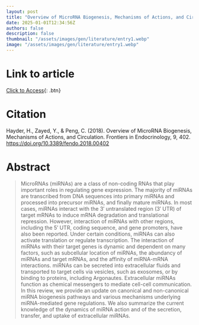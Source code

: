 ```yaml
---
layout: post
title: "Overview of MicroRNA Biogenesis, Mechanisms of Actions, and Circulation"
date: 2025-01-01T12:34:56Z
authors: false
description: false
thumbnail: "/assets/images/gen/literature/entry1.webp"
image: "/assets/images/gen/literature/entry1.webp"
---
```

# Link to article
[Click to Access](https://doi.org/10.3389/fendo.2018.00402 ){: .btn}

# Citation
Hayder, H., Zayed, Y., & Peng, C. (2018). Overview of MicroRNA Biogenesis, Mechanisms of Actions, and Circulation. Frontiers in Endocrinology, 9, 402. https://doi.org/10.3389/fendo.2018.00402 

# Abstract
 > MicroRNAs (miRNAs) are a class of non-coding RNAs that play important roles in regulating gene expression. The majority of miRNAs are transcribed from DNA sequences into primary miRNAs and processed into precursor miRNAs, and finally mature miRNAs. In most cases, miRNAs interact with the 3′ untranslated region (3′ UTR) of target mRNAs to induce mRNA degradation and translational repression. However, interaction of miRNAs with other regions, including the 5′ UTR, coding sequence, and gene promoters, have also been reported. Under certain conditions, miRNAs can also activate translation or regulate transcription. The interaction of miRNAs with their target genes is dynamic and dependent on many factors, such as subcellular location of miRNAs, the abundancy of miRNAs and target mRNAs, and the affinity of miRNA-mRNA interactions. miRNAs can be secreted into extracellular fluids and transported to target cells via vesicles, such as exosomes, or by binding to proteins, including Argonautes. Extracellular miRNAs function as chemical messengers to mediate cell-cell communication. In this review, we provide an update on canonical and non-canonical miRNA biogenesis pathways and various mechanisms underlying miRNA-mediated gene regulations. We also summarize the current knowledge of the dynamics of miRNA action and of the secretion, transfer, and uptake of extracellular miRNAs.